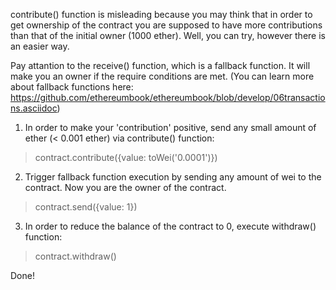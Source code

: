 contribute() function is misleading because you may think that in order to get ownership of the contract you are supposed to have more contributions than that of the initial owner (1000 ether). Well, you can try, however there is an easier way.

Pay attantion to the receive() function, which is a fallback function. It will make you an owner if the require conditions are met. 
(You can learn more about fallback functions here: https://github.com/ethereumbook/ethereumbook/blob/develop/06transactions.asciidoc)

1) In order to make your 'contribution' positive, send any small amount of ether (< 0.001 ether) via contribute() function:

> contract.contribute({value: toWei('0.0001')})

2) Trigger fallback function execution by sending any amount of wei to the contract. Now you are the owner of the contract.

> contract.send({value: 1})

3) In order to reduce the balance of the contract to 0, execute withdraw() function:

> contract.withdraw()

Done!

	
 




